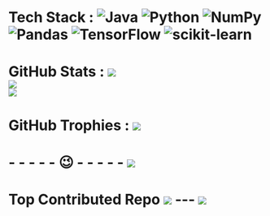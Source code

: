 
# Tech Stack : ![Java](https://img.shields.io/badge/java-%23ED8B00.svg?style=for-the-badge&logo=java&logoColor=white) ![Python](https://img.shields.io/badge/python-3670A0?style=for-the-badge&logo=python&logoColor=ffdd54) ![NumPy](https://img.shields.io/badge/numpy-%23013243.svg?style=for-the-badge&logo=numpy&logoColor=white) ![Pandas](https://img.shields.io/badge/pandas-%23150458.svg?style=for-the-badge&logo=pandas&logoColor=white) ![TensorFlow](https://img.shields.io/badge/TensorFlow-%23FF6F00.svg?style=for-the-badge&logo=TensorFlow&logoColor=white) ![scikit-learn](https://img.shields.io/badge/scikit--learn-%23F7931E.svg?style=for-the-badge&logo=scikit-learn&logoColor=white)
# GitHub Stats : ![](https://github-readme-stats.vercel.app/api?username=MehrdadAramesh&theme=midnight-purple&hide_border=false&include_all_commits=true&count_private=false)<br/> ![](https://github-readme-streak-stats.herokuapp.com/?user=MehrdadAramesh&theme=midnight-purple&hide_border=false)<br/> ![](https://github-readme-stats.vercel.app/api/top-langs/?username=MehrdadAramesh&theme=midnight-purple&hide_border=false&include_all_commits=true&count_private=false&layout=compact)
# GitHub Trophies : ![](https://github-profile-trophy.vercel.app/?username=MehrdadAramesh&theme=tokyonight&no-frame=false&no-bg=true&margin-w=4) 
# - - - - - 😉 - - - - - ![](https://quotes-github-readme.vercel.app/api?type=vetical&theme=tokyonight) 
# Top Contributed Repo ![](https://github-contributor-stats.vercel.app/api?username=MehrdadAramesh&limit=5&theme=tokyonight&combine_all_yearly_contributions=true) --- [![](https://visitcount.itsvg.in/api?id=MehrdadAramesh&icon=0&color=6)](https://visitcount.itsvg.in) <!-- Proudly created with GPRM ( https://gprm.itsvg.in ) -->